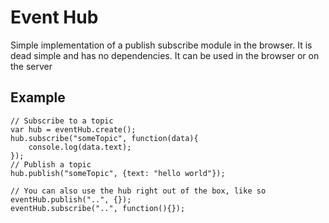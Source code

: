 Event Hub 
============

Simple implementation of a publish subscribe module in the browser. It is dead simple and has no dependencies. It can be used in the browser or on the server


## Example

	// Subscribe to a topic
	var hub = eventHub.create();
	hub.subscribe("someTopic", function(data){
		console.log(data.text);
	});
	// Publish a topic
	hub.publish("someTopic", {text: "hello world"});

	// You can also use the hub right out of the box, like so
	eventHub.publish("..", {});
	eventHub.subscribe("..", function(){});


